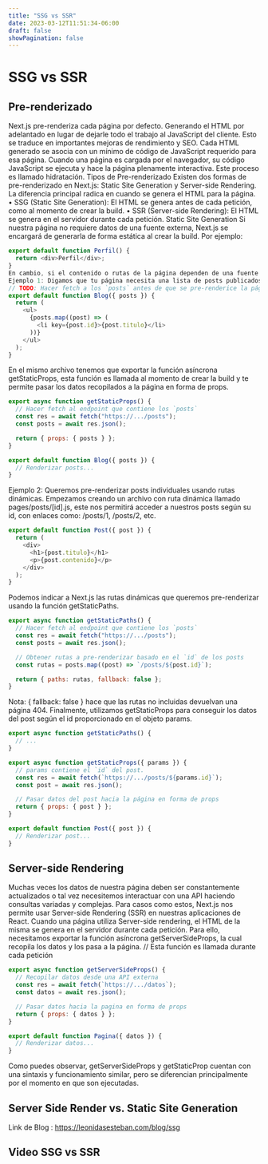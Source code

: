 ```yaml
---
title: "SSG vs SSR"
date: 2023-03-12T11:51:34-06:00
draft: false
showPagination: false
---
```

# SSG vs SSR


## Pre-renderizado
Next.js pre-renderiza cada página por defecto. Generando el HTML por adelantado en lugar de dejarle todo el trabajo al JavaScript del cliente. Esto se traduce en importantes mejoras de rendimiento y SEO.
Cada HTML generado se asocia con un mínimo de código de JavaScript requerido para esa página. Cuando una página es cargada por el navegador, su código JavaScript se ejecuta y hace la página plenamente interactiva. Este proceso es llamado hidratación.
Tipos de Pre-renderizado
Existen dos formas de pre-renderizado en Next.js: Static Site Generation y Server-side Rendering. La diferencia principal radica en cuando se genera el HTML para la página.
•	SSG (Static Site Generation): El HTML se genera antes de cada petición, como al momento de crear la build.
•	SSR (Server-side Rendering): El HTML se genera en el servidor durante cada petición.
Static Site Generation
Si nuestra página no requiere datos de una fuente externa, Next.js se encargará de generarla de forma estática al crear la build. Por ejemplo:
```js
export default function Perfil() {
  return <div>Perfil</div>;
}
En cambio, si el contenido o rutas de la página dependen de una fuente externa, necesitaremos usar dos funciones especiales de Next.js: getStaticProps y getStaticPaths.
Ejemplo 1: Digamos que tu página necesita una lista de posts publicados en tu blog desde un CMS.
// TODO: Hacer fetch a los `posts` antes de que se pre-renderice la página
export default function Blog({ posts }) {
  return (
    <ul>
      {posts.map((post) => (
        <li key={post.id}>{post.titulo}</li>
      ))}
    </ul>
  );
}
```
En el mismo archivo tenemos que exportar la función asíncrona getStaticProps, esta función es llamada al momento de crear la build y te permite pasar los datos recopilados a la página en forma de props.
```js
export async function getStaticProps() {
  // Hacer fetch al endpoint que contiene los `posts`
  const res = await fetch("https://.../posts");
  const posts = await res.json();

  return { props: { posts } };
}

export default function Blog({ posts }) {
  // Renderizar posts...
}
```
Ejemplo 2: Queremos pre-renderizar posts individuales usando rutas dinámicas.
Empezamos creando un archivo con ruta dinámica llamado pages/posts/[id].js, este nos permitirá acceder a nuestros posts según su id, con enlaces como: /posts/1, /posts/2, etc.
``` js
export default function Post({ post }) {
  return (
    <div>
      <h1>{post.titulo}</h1>
      <p>{post.contenido}</p>
    </div>
  );
}
```
Podemos indicar a Next.js las rutas dinámicas que queremos pre-renderizar usando la función getStaticPaths.
```js
export async function getStaticPaths() {
  // Hacer fetch al endpoint que contiene los `posts`
  const res = await fetch("https://.../posts");
  const posts = await res.json();

  // Obtener rutas a pre-renderizar basado en el `id` de los posts
  const rutas = posts.map((post) => `/posts/${post.id}`);

  return { paths: rutas, fallback: false };
}
```
Nota: { fallback: false } hace que las rutas no incluidas devuelvan una página 404.
Finalmente, utilizamos getStaticProps para conseguir los datos del post según el id proporcionado en el objeto params.
```js
export async function getStaticPaths() {
  // ...
}

export async function getStaticProps({ params }) {
  // params contiene el `id` del post.
  const res = await fetch(`https://.../posts/${params.id}`);
  const post = await res.json();

  // Pasar datos del post hacia la página en forma de props
  return { props: { post } };
}

export default function Post({ post }) {
  // Renderizar post...
}
```
## Server-side Rendering
Muchas veces los datos de nuestra página deben ser constantemente actualizados o tal vez necesitemos interactuar con una API haciendo consultas variadas y complejas. Para casos como estos, Next.js nos permite usar Server-side Rendering (SSR) en nuestras aplicaciones de React.
Cuando una página utiliza Server-side rendering, el HTML de la misma se genera en el servidor durante cada petición. Para ello, necesitamos exportar la función asíncrona getServerSideProps, la cual recopila los datos y los pasa a la página.
// Esta función es llamada durante cada petición

```js
export async function getServerSideProps() {
  // Recopilar datos desde una API externa
  const res = await fetch(`https://.../datos`);
  const datos = await res.json();

  // Pasar datos hacia la pagina en forma de props
  return { props: { datos } };
}

export default function Pagina({ datos }) {
  // Renderizar datos...
}
```
Como puedes observar, getServerSideProps y getStaticProp cuentan con una sintaxis y funcionamiento similar, pero se diferencian principalmente por el momento en que son ejecutadas.

##  Server Side Render vs. Static Site Generation 
 Link de Blog :  https://leonidasesteban.com/blog/ssg

 ## Video  SSG vs SSR